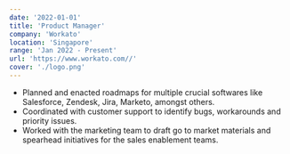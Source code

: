 ```yaml
---
date: '2022-01-01'
title: 'Product Manager'
company: 'Workato'
location: 'Singapore'
range: 'Jan 2022 - Present'
url: 'https://www.workato.com//'
cover: './logo.png'
---
```

- Planned and enacted roadmaps for multiple crucial softwares like Salesforce, Zendesk, Jira, Marketo, amongst others.
- Coordinated with customer support to identify bugs, workarounds and priority issues.
- Worked with the marketing team to draft go to market materials and spearhead initiatives for the sales enablement teams.
